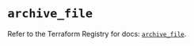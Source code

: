 # `archive_file`

Refer to the Terraform Registry for docs: [`archive_file`](https://registry.terraform.io/providers/hashicorp/archive/2.4.2/docs/resources/file).
